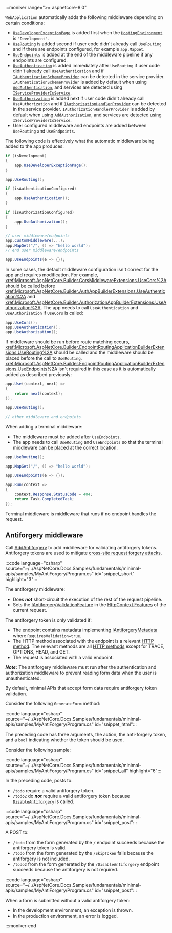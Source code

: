 :::moniker range=">= aspnetcore-8.0"

`WebApplication` automatically adds the following middleware depending on certain conditions:
* [`UseDeveloperExceptionPage`](/dotnet/api/microsoft.aspnetcore.diagnostics.developerexceptionpagemiddleware) is added first when the [`HostingEnvironment`](xref:fundamentals/environments) is `"Development"`.
* [`UseRouting`](/dotnet/api/microsoft.aspnetcore.builder.endpointroutingapplicationbuilderextensions.userouting) is added second if user code didn't already call `UseRouting` and if there are endpoints configured, for example `app.MapGet`.
* [`UseEndpoints`](/dotnet/api/microsoft.aspnetcore.builder.endpointroutingapplicationbuilderextensions.useendpoints) is added at the end of the middleware pipeline if any endpoints are configured.
* [`UseAuthentication`](/dotnet/api/microsoft.aspnetcore.builder.authappbuilderextensions.useauthentication) is added immediately after `UseRouting` if user code didn't already call `UseAuthentication` and if [`IAuthenticationSchemeProvider`](/dotnet/api/microsoft.aspnetcore.authentication.iauthenticationschemeprovider) can be detected in the service provider. `IAuthenticationSchemeProvider` is added by default when using [`AddAuthentication`](/dotnet/api/microsoft.extensions.dependencyinjection.authenticationservicecollectionextensions.addauthentication), and services are detected using [`IServiceProviderIsService`](/dotnet/api/microsoft.extensions.dependencyinjection.iserviceproviderisservice).
* [`UseAuthorization`](/dotnet/api/microsoft.aspnetcore.builder.authorizationappbuilderextensions.useauthorization) is added next if user code didn't already call `UseAuthorization` and if [`IAuthorizationHandlerProvider`](/dotnet/api/microsoft.aspnetcore.authorization.iauthorizationhandlerprovider) can be detected in the service provider. `IAuthorizationHandlerProvider` is added by default when using [`AddAuthorization`](/dotnet/api/microsoft.extensions.dependencyinjection.authenticationservicecollectionextensions.addauthentication), and services are detected using `IServiceProviderIsService`.
* User configured middleware and endpoints are added between `UseRouting` and `UseEndpoints`.

The following code is effectively what the automatic middleware being added to the app produces:

```csharp
if (isDevelopment)
{
    app.UseDeveloperExceptionPage();
}

app.UseRouting();

if (isAuthenticationConfigured)
{
    app.UseAuthentication();
}

if (isAuthorizationConfigured)
{
    app.UseAuthorization();
}

// user middleware/endpoints
app.CustomMiddleware(...);
app.MapGet("/", () => "hello world");
// end user middleware/endpoints

app.UseEndpoints(e => {});
```

In some cases, the default middleware configuration isn't correct for the app and requires modification. For example, <xref:Microsoft.AspNetCore.Builder.CorsMiddlewareExtensions.UseCors%2A> should be called before <xref:Microsoft.AspNetCore.Builder.AuthAppBuilderExtensions.UseAuthentication%2A> and <xref:Microsoft.AspNetCore.Builder.AuthorizationAppBuilderExtensions.UseAuthorization%2A>. The app needs to call `UseAuthentication` and `UseAuthorization` if `UseCors` is called:

```csharp
app.UseCors();
app.UseAuthentication();
app.UseAuthorization();
```

If middleware should be run before route matching occurs, <xref:Microsoft.AspNetCore.Builder.EndpointRoutingApplicationBuilderExtensions.UseRouting%2A> should be called and the middleware should be placed before the call to `UseRouting`. <xref:Microsoft.AspNetCore.Builder.EndpointRoutingApplicationBuilderExtensions.UseEndpoints%2A> isn't required in this case as it is automatically added as described previously:

```csharp
app.Use((context, next) =>
{
    return next(context);
});

app.UseRouting();

// other middleware and endpoints
```

When adding a terminal middleware:

* The middleware must be added after `UseEndpoints`.
* The app needs to call `UseRouting` and `UseEndpoints` so that the terminal middleware can be placed at the correct location.
```csharp
app.UseRouting();

app.MapGet("/", () => "hello world");

app.UseEndpoints(e => {});

app.Run(context =>
{
    context.Response.StatusCode = 404;
    return Task.CompletedTask;
});
```

Terminal middleware is middleware that runs if no endpoint handles the request.

## Antiforgery middleware

Call [AddAntiforgery](/dotnet/api/microsoft.extensions.dependencyinjection.antiforgeryservicecollectionextensions.addantiforgery) <!-- <xref:Microsoft.Extensions.DependencyInjection.AntiforgeryServiceCollectionExtensions.AddAntiforgery(IServiceCollection)> --> to add middleware for validating antiforgery tokens. Antiforgery tokens are used to mitigate [cross-site request forgery attacks](xref:security/anti-request-forgery).

:::code language="csharp" source="~/../AspNetCore.Docs.Samples/fundamentals/minimal-apis/samples/MyAntiForgery/Program.cs" id="snippet_short" highlight="3":::

The antiforgery middleware:

* Does ***not*** short-circuit the execution of the rest of the request pipeline.
* Sets the [IAntiforgeryValidationFeature](https://source.dot.net/#Microsoft.AspNetCore.Http.Features/IAntiforgeryValidationFeature.cs,33a7a0e106f11c6f) in the [HttpContext.Features](xref:Microsoft.AspNetCore.Http.HttpContext.Features) of the current request.

The antiforgery token is only validated if:

* The endpoint contains metadata implementing [IAntiforgeryMetadata](https://source.dot.net/#Microsoft.AspNetCore.Http.Abstractions/Metadata/IAntiforgeryMetadata.cs,5f49d4d07fc58320) where `RequiresValidation=true`.
* The HTTP method associated with the endpoint is a relevant [HTTP method](https://developer.mozilla.org/docs/Web/HTTP/Methods). The relevant methods are all [HTTP methods](https://developer.mozilla.org/docs/Web/HTTP/Methods) except for TRACE, OPTIONS, HEAD, and GET.
* The request is associated with a valid endpoint.

***Note:*** The antiforgery middleware must run after the authentication and authorization middleware to prevent reading form data when the user is unauthenticated.

By default, minimal APIs that accept form data require antiforgery token validation.

Consider the following `GenerateForm` method:

:::code language="csharp" source="~/../AspNetCore.Docs.Samples/fundamentals/minimal-apis/samples/MyAntiForgery/Program.cs" id="snippet_html":::

The preceding code has three arguments, the action, the anti-forgery token, and a `bool` indicating whether the token should be used.

Consider the following sample:

:::code language="csharp" source="~/../AspNetCore.Docs.Samples/fundamentals/minimal-apis/samples/MyAntiForgery/Program.cs" id="snippet_all" highlight="6":::

In the preceding code, posts to:

* `/todo` require a valid antiforgery token.
* `/todo2` do ***not*** require a valid antiforgery token because [`DisableAntiforgery`](https://source.dot.net/#Microsoft.AspNetCore.Routing/Builder/RoutingEndpointConventionBuilderExtensions.cs,022b9134f828d984) is called.

:::code language="csharp" source="~/../AspNetCore.Docs.Samples/fundamentals/minimal-apis/samples/MyAntiForgery/Program.cs" id="snippet_post":::

A POST to:

* `/todo` from the form generated by the `/` endpoint succeeds because the antiforgery token is valid.
* `/todo` from the form generated by the `/SkipToken` fails because the antiforgery is not included.
* `/todo2` from the form generated by the `/DisableAntiforgery` endpoint succeeds because the antiforgery is not required.

:::code language="csharp" source="~/../AspNetCore.Docs.Samples/fundamentals/minimal-apis/samples/MyAntiForgery/Program.cs" id="snippet_post":::

When a form is submitted without a valid antiforgery token:

* In the development environment, an exception is thrown.
* In the production environment, an error is logged.

:::moniker-end
